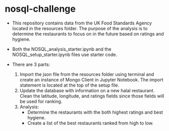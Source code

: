 # nosql-challenge
* This repository contains data from the UK Food Standards Agency located in the resources folder.  The purpose of the analysis is to determine the restaurants to focus on in the future based on ratings and hygiene.<br>

* Both the NOSQL_analysis_starter.ipynb and the NOSQL_setup_starter.ipynb files use starter code.<br>

* There are 3 parts:<br>
    1. Import the json file from the resources folder using terminal and create an instance of Mongo Client in Jupyter Notebook.  The import statement is located at the top of the setup file.<br>
    2. Update the database with information on a new halal restaurant.  Clean the latitude, longitude, and ratings fields since those fields will be used for ranking.<br>
    3. Analysis: <br>
        - Determine the restaurants with the both highest ratings and best hygiene.
        - Create a list of the best restaurants ranked from high to low.
    


